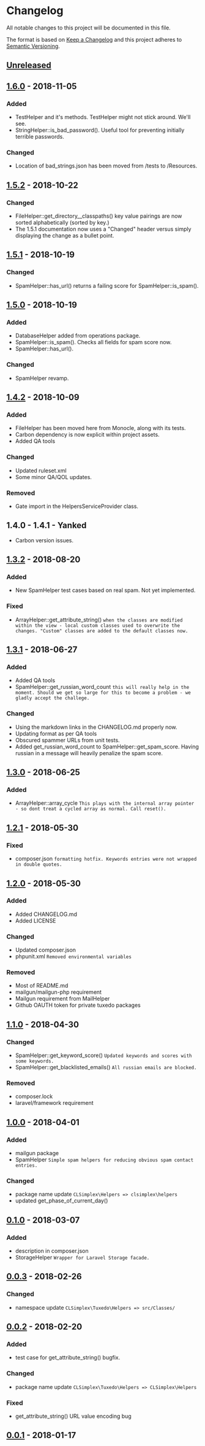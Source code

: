 # Changelog
All notable changes to this project will be documented in this file.

The format is based on [Keep a Changelog](https://keepachangelog.com/en/1.0.0/)
and this project adheres to [Semantic Versioning](https://semver.org/spec/v2.0.0.html).

## [Unreleased]

## [1.6.0] - 2018-11-05

### Added
- TestHelper and it's methods. TestHelper might not stick around. We'll see.
- StringHelper::is_bad_password(). Useful tool for preventing initially terrible passwords.

### Changed
- Location of bad_strings.json has been moved from /tests to /Resources.

## [1.5.2] - 2018-10-22

### Changed
- FileHelper::get_directory__classpaths() key value pairings are now sorted alphabetically (sorted by key.)
- The 1.5.1 documentation now uses a "Changed" header versus simply displaying the change as a bullet point.

## [1.5.1] - 2018-10-19

### Changed
- SpamHelper::has_url() returns a failing score for SpamHelper::is_spam().

## [1.5.0] - 2018-10-19

### Added
- DatabaseHelper added from operations package.
- SpamHelper::is_spam(). Checks all fields for spam score now.
- SpamHelper::has_url().

### Changed
- SpamHelper revamp.

## [1.4.2] - 2018-10-09

### Added
- FileHelper has been moved here from Monocle, along with its tests.
- Carbon dependency is now explicit within project assets.
- Added QA tools

### Changed
- Updated ruleset.xml
- Some minor QA/QOL updates.

### Removed
- Gate import in the HelpersServiceProvider class.

## 1.4.0 - 1.4.1 - Yanked
- Carbon version issues.

## [1.3.2] - 2018-08-20

### Added
- New SpamHelper test cases based on real spam. Not yet implemented.

### Fixed
- ArrayHelper::get_attribute_string() `when the classes are modified within the view - local custom classes used to overwrite the changes. "Custom" classes are added to the default classes now.`

## [1.3.1] - 2018-06-27

### Added
- Added QA tools
- SpamHelper::get_russian_word_count `this will really help in the moment. Should we get so large for this to become a problem - we gladly accept the challege.`

### Changed
- Using the markdown links in the CHANGELOG.md properly now.
- Updating format as per QA tools
- Obscured spammer URLs from unit tests.
- Added get_russian_word_count to SpamHelper::get_spam_score. Having russian in a message will heavily penalize the spam score.

## [1.3.0] - 2018-06-25

### Added
- ArrayHelper::array_cycle `This plays with the internal array pointer - so dont treat a cycled array as normal. Call reset().`

## [1.2.1] - 2018-05-30

### Fixed
- composer.json `formatting hotfix. Keywords entries were not wrapped in double quotes.`

## [1.2.0] - 2018-05-30

### Added
- Added CHANGELOG.md
- Added LICENSE

### Changed
- Updated composer.json
- phpunit.xml `Removed environmental variables`

### Removed
- Most of README.md
- mailgun/mailgun-php requirement
- Mailgun requirement from MailHelper
- Github OAUTH token for private tuxedo packages

## [1.1.0] - 2018-04-30

### Changed
- SpamHelper::get_keyword_score() `Updated keywords and scores with some keywords.`
- SpamHelper::get_blacklisted_emails() `All russian emails are blocked.`

### Removed
- composer.lock
- laravel/framework requirement

## [1.0.0] - 2018-04-01

### Added
- mailgun package
- SpamHelper `Simple spam helpers for reducing obvious spam contact entries.`

### Changed
- package name update `CLSimplex\Helpers => clsimplex\helpers`
- updated get_phase_of_current_day()

## [0.1.0] - 2018-03-07

### Added
- description in composer.json
- StorageHelper `Wrapper for Laravel Storage facade.`

## [0.0.3] - 2018-02-26

### Changed
- namespace update `CLSimplex\Tuxedo\Helpers => src/Classes/`

## [0.0.2] - 2018-02-20

### Added
- test case for get_attribute_string() bugfix.

### Changed
- package name update `CLSimplex\Tuxedo\Helpers => CLSimplex\Helpers`

### Fixed
- get_attribute_string() URL value encoding bug


## [0.0.1] - 2018-01-17

[Unreleased]: https://github.com/clsimplex/tuxedo-helpers/compare/1.6.0...develop
[1.6.0]: https://github.com/clsimplex/tuxedo-helpers/compare/1.5.2...1.6.0
[1.5.2]: https://github.com/clsimplex/tuxedo-helpers/compare/1.5.1...1.5.2
[1.5.1]: https://github.com/clsimplex/tuxedo-helpers/compare/1.5.0...1.5.1
[1.5.0]: https://github.com/clsimplex/tuxedo-helpers/compare/1.4.2...1.5.0
[1.4.2]: https://github.com/clsimplex/tuxedo-helpers/compare/1.3.2...1.4.2
[1.3.2]: https://github.com/clsimplex/tuxedo-helpers/compare/1.3.1...1.3.2
[1.3.1]: https://github.com/clsimplex/tuxedo-helpers/compare/1.3.0...1.3.1
[1.3.0]: https://github.com/clsimplex/tuxedo-helpers/compare/1.2.1...1.3.0
[1.2.1]: https://github.com/clsimplex/tuxedo-helpers/compare/1.2.0...1.2.1
[1.2.0]: https://github.com/clsimplex/tuxedo-helpers/compare/1.1.0...1.2.0
[1.1.0]: https://github.com/clsimplex/tuxedo-helpers/compare/1.0.0...1.1.0
[1.0.0]: https://github.com/clsimplex/tuxedo-helpers/compare/0.1.0...1.0.0
[0.1.0]: https://github.com/clsimplex/tuxedo-helpers/compare/0.0.3...0.1.0
[0.0.3]: https://github.com/clsimplex/tuxedo-helpers/compare/0.0.2...0.0.3
[0.0.2]: https://github.com/clsimplex/tuxedo-helpers/compare/0.0.1...0.0.2
[0.0.1]: https://github.com/clsimplex/tuxedo-helpers/releases/0.0.1
